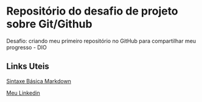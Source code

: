 # Repositório do desafio de projeto sobre Git/Github


Desafio: criando meu primeiro repositório no GitHub para compartilhar meu progresso - DIO

## Links Uteis
[Sintaxe Básica Markdown](https://www.markdownguide.org/)

[Meu Linkedin](https://www.linkedin.com/in/karolstephanieh/)
